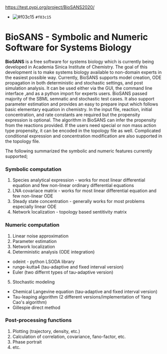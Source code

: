 https://test.pypi.org/project/BioSANS2020/
- ![#f03c15](https://via.placeholder.com/15/f03c15/000000?text=+) `#f03c15`

# BioSANS - Symbolic and Numeric Software for Systems Biology
**BioSANS** is a free software for systems biology which is currently being developed in Academia Sinica Institute of Chemistry. The goal of this development is to make systems biology available to non-domain experts in the easiest possible way. Currently, BioSANS supports model creation, ODE propagation in both deterministic and stochastic settings, and post simulation analysis. It can be used either via the GUI, the command line interface ,and as a python import for experts users. BioSANS passed majority of the SBML semnatic and stochastic test cases. It also support parameter estimation and provides an easy to prepare input which follows basic elementary equation in chemistry. In the input file, reaction, initial concentration, and rate constants are required but the propensity expression is optional. The algorithm in BioSANS can infer the propensity from the reactions provided. If the users need special or non mass action type propensity, it can be encoded in the topology file as well. Complicated conditional expression and concentration modification are also supported in the topology file.

The following summarized the symbolic and numeric features currently supported;

### Symbolic computation

1. Species analytical expression - works for most linear differential equation and few non-linear ordinary differential equations
2. LNA covariace matrix - works for most linear differential equation and few non-linear ODE
3. Steady state concentration - generally works for most problems especially linear ODE
4. Network localization - topology based sentitivity matrix

### Numeric computation

1. Linear noise approximation
2. Parameter estimation
3. Network localization
4. Deterministic analysis (ODE integration)
  * odeint - python LSODA library
  * runge-kutta4 (tau-adaptive and fixed interval version)
  * Euler (two differnt types of tau-adaptive version)
5. Stochastic modeling
  * Chemical Langevine equation (tau-adaptive and fixed interval version)
  * Tau-leaping algorithm (2 different versions/implementation of Yang Cao's algorithm)
  * Gillespie direct method
  
### Post-processing functions

1. Plotting (trajectory, density, etc.)
2. Calculation of correlation, covariance, fano-factor, etc.
3. Phase portrait
4. etc.
